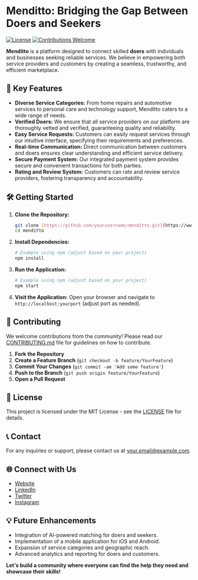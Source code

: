 # Menditto: Bridging the Gap Between Doers and Seekers

[![License](https://img.shields.io/badge/License-MIT-yellow.svg)](https://opensource.org/licenses/MIT)
[![Contributions Welcome](https://img.shields.io/badge/Contributions-Welcome-brightgreen.svg?style=flat)](https://github.com/yourusername/menditto/blob/main/CONTRIBUTING.md)

**Menditto** is a platform designed to connect skilled **doers** with individuals and businesses seeking reliable services. We believe in empowering both service providers and customers by creating a seamless, trustworthy, and efficient marketplace.

## 🚀 Key Features

* **Diverse Service Categories:** From home repairs and automotive services to personal care and technology support, Menditto caters to a wide range of needs.
* **Verified Doers:** We ensure that all service providers on our platform are thoroughly vetted and verified, guaranteeing quality and reliability.
* **Easy Service Requests:** Customers can easily request services through our intuitive interface, specifying their requirements and preferences.
* **Real-time Communication:** Direct communication between customers and doers ensures clear understanding and efficient service delivery.
* **Secure Payment System:** Our integrated payment system provides secure and convenient transactions for both parties.
* **Rating and Review System:** Customers can rate and review service providers, fostering transparency and accountability.

## 🛠️ Getting Started

1.  **Clone the Repository:**
    ```bash
    git clone [https://github.com/yourusername/menditto.git](https://www.google.com/search?q=https://github.com/yourusername/menditto.git)
    cd menditto
    ```
2.  **Install Dependencies:**
    ```bash
    # Example using npm (adjust based on your project)
    npm install
    ```
3.  **Run the Application:**
    ```bash
    # Example using npm (adjust based on your project)
    npm start
    ```
4.  **Visit the Application:** Open your browser and navigate to `http://localhost:yourport` (adjust port as needed).

## 🤝 Contributing

We welcome contributions from the community! Please read our [CONTRIBUTING.md](CONTRIBUTING.md) file for guidelines on how to contribute.

1.  **Fork the Repository**
2.  **Create a Feature Branch** (`git checkout -b feature/YourFeature`)
3.  **Commit Your Changes** (`git commit -am 'Add some feature'`)
4.  **Push to the Branch** (`git push origin feature/YourFeature`)
5.  **Open a Pull Request**

## 📄 License

This project is licensed under the MIT License - see the [LICENSE](LICENSE) file for details.

## 📞 Contact

For any inquiries or support, please contact us at [your.email@example.com](mailto:your.email@example.com).

## 🌐 Connect with Us

* [Website](yourwebsite.com)
* [LinkedIn](yourlinkedinprofile)
* [Twitter](yourtwitterhandle)
* [Instagram](yourinstagramhandle)

## 💡 Future Enhancements

* Integration of AI-powered matching for doers and seekers.
* Implementation of a mobile application for iOS and Android.
* Expansion of service categories and geographic reach.
* Advanced analytics and reporting for doers and customers.

**Let's build a community where everyone can find the help they need and showcase their skills!**
